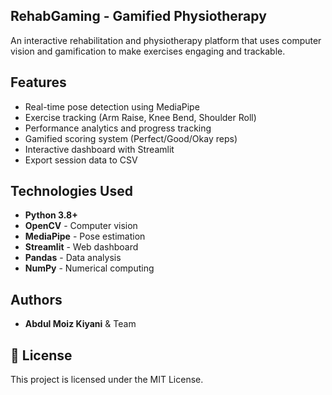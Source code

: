 ## RehabGaming - Gamified Physiotherapy 

An interactive rehabilitation and physiotherapy platform that uses computer vision and gamification to make exercises engaging and trackable.

##  Features

-  Real-time pose detection using MediaPipe
-  Exercise tracking (Arm Raise, Knee Bend, Shoulder Roll)
-  Performance analytics and progress tracking
-  Gamified scoring system (Perfect/Good/Okay reps)
-  Interactive dashboard with Streamlit
-  Export session data to CSV



##  Technologies Used

- **Python 3.8+**
- **OpenCV** - Computer vision
- **MediaPipe** - Pose estimation
- **Streamlit** - Web dashboard
- **Pandas** - Data analysis
- **NumPy** - Numerical computing

##  Authors

- **Abdul Moiz Kiyani** & Team

## 📄 License

This project is licensed under the MIT License.




